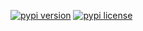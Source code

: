 [![pypi version]](https://pypi.org/project/pkg-cli/)
[![pypi license]](https://github.com/githashem/pkg-cli/blob/main/LICENSE)


<!-- MarkDown Links -->
[pypi version]: https://img.shields.io/pypi/v/pkg-cli?color=blue&style=flat-square
[pypi license]: https://img.shields.io/pypi/l/pkg-cli?color=blue&style=flat-square

